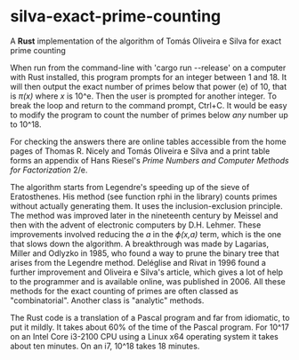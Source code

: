 # silva-exact-prime-counting
A **Rust** implementation of the algorithm of Tomás Oliveira e Silva for exact prime counting

When run from the command-line with 'cargo run --release' on a computer with Rust installed, this program prompts for an integer between 1 and 18. It will then output the exact number of primes below that power (e) of 10, that is _π(x)_ where _x_ is 10^e. Then the user is prompted for another integer. To break the loop and return to the command prompt, Ctrl+C. It would be easy to modify the program to count the number of primes below *any* number up to 10^18.

For checking the answers there are online tables accessible from the home pages of Thomas R. Nicely and Tomás Oliveira e Silva and a print table forms an appendix of Hans Riesel's _Prime Numbers and Computer Methods for Factorization_ 2/e.

The algorithm starts from Legendre's speeding up of the sieve of Eratosthenes. His method (see function rphi in the library) counts primes without actually generating them. It uses the inclusion-exclusion principle. The method was improved later in the nineteenth century by Meissel and then with the advent of electronic computers by D.H. Lehmer. These improvements involved reducing the _a_ in the _ϕ(x,a)_ term, which is the one that slows down the algorithm. A breakthrough was made by Lagarias, Miller and Odlyzko in 1985, who found a way to prune the binary tree that arises from the Legendre method. Deléglise and Rivat in 1996 found a further improvement and Oliveira e Silva's article, which gives a lot of help to the programmer and is available online, was published in 2006. All these methods for the exact counting of primes are often classed as "combinatorial". Another class is "analytic" methods.

The Rust code is a translation of a Pascal program and far from idiomatic, to put it mildly. It takes about 60% of the time of the Pascal program. For 10^17 on an Intel Core i3-2100 CPU using a Linux x64 operating system it takes about ten minutes. On an i7, 10^18 takes 18 minutes.
